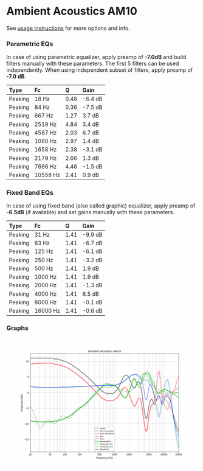 # Ambient Acoustics AM10
See [usage instructions](https://github.com/jaakkopasanen/AutoEq#usage) for more options and info.

### Parametric EQs
In case of using parametric equalizer, apply preamp of **-7.0dB** and build filters manually
with these parameters. The first 5 filters can be used independently.
When using independent subset of filters, apply preamp of **-7.0 dB**.

| Type    | Fc       |    Q | Gain    |
|:--------|:---------|:-----|:--------|
| Peaking | 18 Hz    | 0.48 | -6.4 dB |
| Peaking | 84 Hz    | 0.36 | -7.5 dB |
| Peaking | 667 Hz   | 1.27 | 3.7 dB  |
| Peaking | 2519 Hz  | 4.84 | 3.4 dB  |
| Peaking | 4587 Hz  | 2.03 | 6.7 dB  |
| Peaking | 1060 Hz  | 2.97 | 1.4 dB  |
| Peaking | 1658 Hz  | 2.38 | -3.1 dB |
| Peaking | 2179 Hz  | 2.66 | 1.3 dB  |
| Peaking | 7696 Hz  | 4.46 | -1.5 dB |
| Peaking | 10558 Hz | 2.41 | 0.9 dB  |

### Fixed Band EQs
In case of using fixed band (also called graphic) equalizer, apply preamp of **-6.5dB**
(if available) and set gains manually with these parameters.

| Type    | Fc       |    Q | Gain    |
|:--------|:---------|:-----|:--------|
| Peaking | 31 Hz    | 1.41 | -9.9 dB |
| Peaking | 63 Hz    | 1.41 | -6.7 dB |
| Peaking | 125 Hz   | 1.41 | -6.1 dB |
| Peaking | 250 Hz   | 1.41 | -3.2 dB |
| Peaking | 500 Hz   | 1.41 | 1.9 dB  |
| Peaking | 1000 Hz  | 1.41 | 1.9 dB  |
| Peaking | 2000 Hz  | 1.41 | -1.3 dB |
| Peaking | 4000 Hz  | 1.41 | 6.5 dB  |
| Peaking | 8000 Hz  | 1.41 | -0.1 dB |
| Peaking | 16000 Hz | 1.41 | -0.6 dB |

### Graphs
![](./Ambient%20Acoustics%20AM10.png)